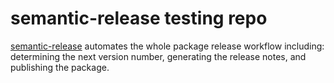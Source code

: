 # semantic-release testing repo

[semantic-release](https://semantic-release.gitbook.io/semantic-release/) automates the whole package release workflow including: determining the next version number, generating the release notes, and publishing the package.

